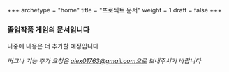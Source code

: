 +++ 
archetype = "home" 
title = "프로젝트 문서" 
weight = 1
draft = false
+++

### 졸업작품 게임의 문서입니다

나중에 내용은 더 추가할 예정입니다

*버그나 기능 추가 요청은 alex01763@gmail.com으로 보내주시기 바랍니다*